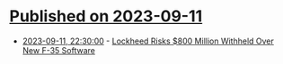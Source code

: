 # [Published on 2023-09-11](index.md)

* [2023-09-11, 22:30:00](https://news.slashdot.org/story/23/09/11/197232/lockheed-risks-800-million-withheld-over-new-f-35-software?utm_source=rss1.0mainlinkanon&utm_medium=feed) - [Lockheed Risks $800 Million Withheld Over New F-35 Software](https://news.slashdot.org/story/23/09/11/197232/lockheed-risks-800-million-withheld-over-new-f-35-software?utm_source=rss1.0mainlinkanon&utm_medium=feed)
